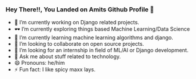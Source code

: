 ### Hey There!!, You Landed on Amits Github Profile 👋


- 🔭 I’m currently working on Django related projects.
- 🕶 I’m currently exploring things based Machine Learning/Data Science
- 🙂 I’m currently learning machine learning algorithms and django. 
- 👯 I’m looking to collaborate on open source projects.
- 🤔 I’m looking for an internship in field of ML/AI or Django development.
- 💬 Ask me about stuff related to technology. 
- 😄 Pronouns: he/him
- ⚡ Fun fact: I like spicy maxx lays.

